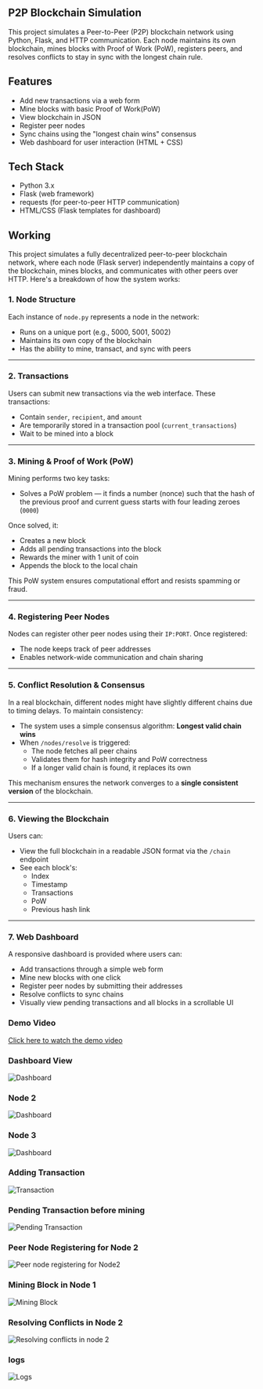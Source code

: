 ## P2P Blockchain Simulation

This project simulates a Peer-to-Peer (P2P) blockchain network using Python, Flask, and HTTP communication. 
Each node maintains its own blockchain, mines blocks with Proof of Work (PoW), registers peers, and resolves conflicts to stay in sync with the longest chain rule.


## Features

- Add new transactions via a web form
- Mine blocks with basic Proof of Work(PoW)
- View blockchain in JSON
- Register peer nodes
- Sync chains using the "longest chain wins" consensus
- Web dashboard for user interaction (HTML + CSS)

## Tech Stack

- Python 3.x
- Flask (web framework)
- requests (for peer-to-peer HTTP communication)
- HTML/CSS (Flask templates for dashboard)

## Working

This project simulates a fully decentralized peer-to-peer blockchain network, where each node (Flask server) independently maintains a copy of the blockchain, mines blocks, and communicates with other peers over HTTP. Here's a breakdown of how the system works:

### 1. Node Structure
Each instance of `node.py` represents a node in the network:

- Runs on a unique port (e.g., 5000, 5001, 5002)
- Maintains its own copy of the blockchain
- Has the ability to mine, transact, and sync with peers

---

### 2. Transactions
Users can submit new transactions via the web interface. These transactions:

- Contain `sender`, `recipient`, and `amount`
- Are temporarily stored in a transaction pool (`current_transactions`)
- Wait to be mined into a block

---

### 3. Mining & Proof of Work (PoW)
Mining performs two key tasks:

- Solves a PoW problem — it finds a number (nonce) such that the hash of the previous proof and current guess starts with four leading zeroes (`0000`)

Once solved, it:

- Creates a new block
- Adds all pending transactions into the block
- Rewards the miner with 1 unit of coin
- Appends the block to the local chain

This PoW system ensures computational effort and resists spamming or fraud.

---

### 4. Registering Peer Nodes
Nodes can register other peer nodes using their `IP:PORT`. Once registered:

- The node keeps track of peer addresses
- Enables network-wide communication and chain sharing

---

### 5. Conflict Resolution & Consensus
In a real blockchain, different nodes might have slightly different chains due to timing delays. To maintain consistency:

- The system uses a simple consensus algorithm: **Longest valid chain wins**
- When `/nodes/resolve` is triggered:
  - The node fetches all peer chains
  - Validates them for hash integrity and PoW correctness
  - If a longer valid chain is found, it replaces its own

This mechanism ensures the network converges to a **single consistent version** of the blockchain.

---

### 6. Viewing the Blockchain
Users can:

- View the full blockchain in a readable JSON format via the `/chain` endpoint
- See each block's:
  - Index
  - Timestamp
  - Transactions
  - PoW
  - Previous hash link

---

### 7. Web Dashboard
A responsive dashboard is provided where users can:

- Add transactions through a simple web form
- Mine new blocks with one click
- Register peer nodes by submitting their addresses
- Resolve conflicts to sync chains
- Visually view pending transactions and all blocks in a scrollable UI


###  Demo Video
 [Click here to watch the demo video](demo_video/Demo%20video.mp4)


### **Dashboard View**
![Dashboard](screenshots/Node_1.png)

### **Node 2**
![Dashboard](screenshots/Node_2.png)

### **Node 3**
![Dashboard](screenshots/Node_3.png)

### **Adding Transaction**
![Transaction](screenshots/Adding_Transaction.png)

### **Pending Transaction before mining**
![Pending Transaction](screenshots/Pending_Transaction_before_mining.png)

### **Peer Node Registering for Node 2**
![Peer node registering for Node2](screenshots/Peer_node_of_Node2.png)

### **Mining Block in Node 1**
![Mining Block](screenshots/After_mining_block_in_node1.png)

### **Resolving Conflicts in Node 2**
![Resolving conflicts in node 2](screenshots/After_resolving_conflicts.png)

### **logs**
![Logs](screenshots/logs.png)